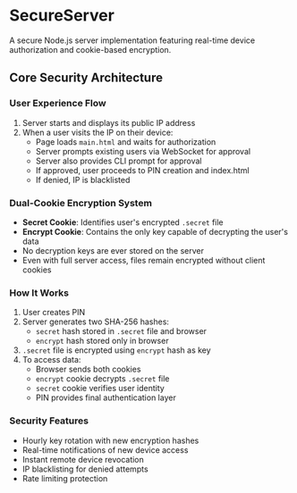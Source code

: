 # SecureServer

A secure Node.js server implementation featuring real-time device authorization and cookie-based encryption.

## Core Security Architecture


### User Experience Flow

1. Server starts and displays its public IP address
2. When a user visits the IP on their device:
   - Page loads `main.html` and waits for authorization
   - Server prompts existing users via WebSocket for approval
   - Server also provides CLI prompt for approval
   - If approved, user proceeds to PIN creation and index.html
   - If denied, IP is blacklisted


### Dual-Cookie Encryption System
- **Secret Cookie**: Identifies user's encrypted `.secret` file
- **Encrypt Cookie**: Contains the only key capable of decrypting the user's data
- No decryption keys are ever stored on the server
- Even with full server access, files remain encrypted without client cookies

### How It Works
1. User creates PIN
2. Server generates two SHA-256 hashes:
   - `secret` hash stored in `.secret` file and browser
   - `encrypt` hash stored only in browser
3. `.secret` file is encrypted using `encrypt` hash as key
4. To access data:
   - Browser sends both cookies
   - `encrypt` cookie decrypts `.secret` file
   - `secret` cookie verifies user identity
   - PIN provides final authentication layer

### Security Features
- Hourly key rotation with new encryption hashes
- Real-time notifications of new device access
- Instant remote device revocation
- IP blacklisting for denied attempts
- Rate limiting protection
